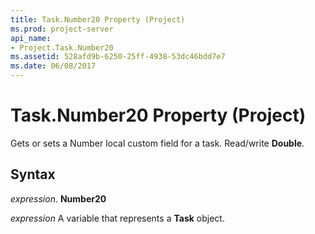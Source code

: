 ```yaml
---
title: Task.Number20 Property (Project)
ms.prod: project-server
api_name:
- Project.Task.Number20
ms.assetid: 528afd9b-6250-25ff-4938-53dc46bdd7e7
ms.date: 06/08/2017
---
```



# Task.Number20 Property (Project)

Gets or sets a Number local custom field for a task. Read/write **Double**.


## Syntax

 _expression_. **Number20**

 _expression_ A variable that represents a **Task** object.


